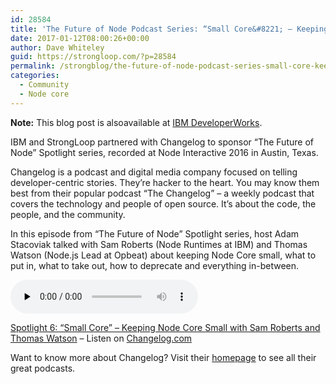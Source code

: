 ```yaml
---
id: 28584
title: 'The Future of Node Podcast Series: “Small Core&#8221; – Keeping Node Core Small'
date: 2017-01-12T08:00:26+00:00
author: Dave Whiteley
guid: https://strongloop.com/?p=28584
permalink: /strongblog/the-future-of-node-podcast-series-small-core-keeping-node-core-small/
categories:
  - Community
  - Node core
---
```


**Note:** This blog post is alsoavailable at [IBM DeveloperWorks](https://developer.ibm.com/node/2017/01/12/the-future-of-node-podcast-series-small-core-keeping-node-core-small/).  

IBM and StrongLoop partnered with Changelog to sponsor &#8220;The Future of Node&#8221; Spotlight series, recorded at Node Interactive 2016 in Austin, Texas.

Changelog is a podcast and digital media company focused on telling developer-centric stories. They’re hacker to the heart. You may know them best from their popular podcast “The Changelog” &#8211; a weekly podcast that covers the technology and people of open source. It&#8217;s about the code, the people, and the community.

In this episode from &#8220;The Future of Node&#8221; Spotlight series, host Adam Stacoviak talked with Sam Roberts (Node Runtimes at IBM) and Thomas Watson (Node.js Lead at Opbeat) about keeping Node Core small, what to put in, what to take out, how to deprecate and everything in-between.

<!--more-->

<audio class="changelog-episode" src="https://cdn.changelog.com/uploads/spotlight/6/spotlight-6.mp3" preload="none" controls="controls" data-src="https://changelog.com/spotlight/6/embed" data-theme="night"></audio>

[Spotlight 6: &#8220;Small Core&#8221; – Keeping Node Core Small with Sam Roberts and Thomas Watson](https://changelog.com/spotlight/6) – Listen on [Changelog.com](https://changelog.com/)

Want to know more about Changelog? Visit their [homepage](https://changelog.com/) to see all their great podcasts.

